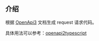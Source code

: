 ## 介绍

根据 [OpenApi3](https://swagger.io/blog/news/whats-new-in-openapi-3-0/) 文档生成 request 请求代码。

具体用法可以参考：[openapi2typescript](https://github.com/chenshuai2144/openapi2typescript)
